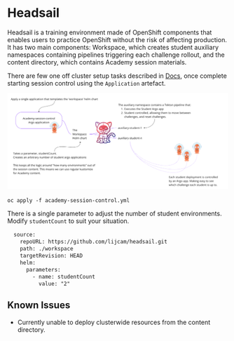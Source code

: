 # Headsail

Headsail is a training environment made of OpenShift components that enables users to practice OpenShift without the risk of affecting production. It has two main components: Workspace, which creates student auxiliary namespaces containing pipelines triggering each challenge rollout, and the content directory, which contains Academy session materials.

There are few one off cluster setup tasks described in [Docs](Docs), once complete starting session control using the `Application` artefact.

![Headsail workflow](Docs/images/headsail-workflow.png)

```
oc apply -f academy-session-control.yml
```

There is a single parameter to adjust the number of student environments. Modify `studentCount` to suit your situation.

```
  source:
    repoURL: https://github.com/lijcam/headsail.git
    path: ./workspace
    targetRevision: HEAD
    helm:
      parameters:
        - name: studentCount
          value: "2"
```

## Known Issues

- Currently unable to deploy clusterwide resources from the content directory.